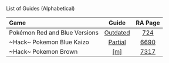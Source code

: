 List of Guides (Alphabetical)

|Game|Guide|RA Page|
|:--|:--:|:--:|
|Pokémon Red and Blue Versions | [Outdated](Pokemon:-Red-and-Blue-Versions-(Game-Boy)) | [724](https://retroachievements.org/game/724)|
|\~Hack\~ Pokemon Blue Kaizo | [Partial](Pokemon:-Blue-Kaizo-(Hack)-(Game-Boy)) | [6690](https://retroachievements.org/game/6690)|
|\~Hack\~ Pokemon Brown | [[m]](Pokemon:-Brown-(Hack)-(Game-Boy)) | [7317](https://retroachievements.org/game/7317)